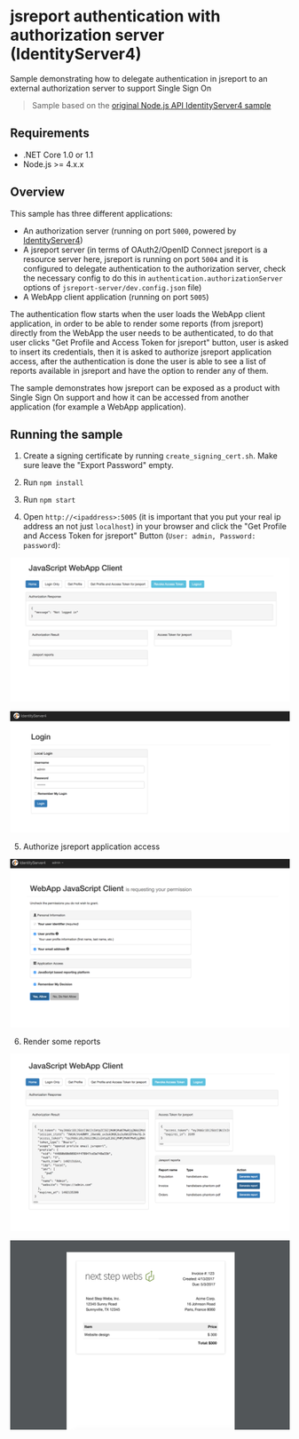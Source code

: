 
# jsreport authentication with authorization server (IdentityServer4)

Sample demonstrating how to delegate authentication in jsreport to an external authorization server to support Single Sign On

 > Sample based on the [original Node.js API IdentityServer4 sample](https://github.com/IdentityServer/IdentityServer4.Samples/tree/release/NodeJsApi)

## Requirements

- .NET Core 1.0 or 1.1
- Node.js >= 4.x.x

## Overview

This sample has three different applications:

- An authorization server (running on port `5000`, powered by [IdentityServer4](https://github.com/IdentityServer/IdentityServer4))
- A jsreport server (in terms of OAuth2/OpenID Connect jsreport is a resource server here, jsreport is running on port `5004` and it is configured to delegate authentication to the authorization server, check the necessary config to do this in `authentication.authorizationServer` options of `jsreport-server/dev.config.json` file)
- A WebApp client application (running on port `5005`)

The authentication flow starts when the user loads the WebApp client application, in order to be able to render some reports (from jsreport) directly from the WebApp the user needs to be authenticated, to do that user clicks "Get Profile and Access Token for jsreport" button, user is asked to insert its credentials, then it is asked to authorize jsreport application access, after the authentication is done the user is able to see a list of reports available in jsreport and have the option to render any of them.

The sample demonstrates how jsreport can be exposed as a product with Single Sign On support and how it can be accessed from another application (for example a WebApp application).

## Running the sample

1. Create a signing certificate by running `create_signing_cert.sh`. Make sure leave the "Export Password" empty.

2. Run `npm install`

3. Run `npm start`

4. Open `http://<ipaddress>:5005` (it is important that you put your real ip address an not just `localhost`) in your browser and click the "Get Profile and Access Token for jsreport" Button (`User: admin, Password: password`):

![screenshot](screenshot.png)

![screenshot-login](screenshot-login.png)

5. Authorize jsreport application access

![screenshot-login2](screenshot-login2.png)

6. Render some reports

![reports-list](reports-list.png)

![report](report.png)
